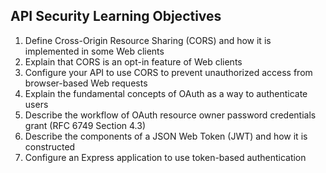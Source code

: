 ## API Security Learning Objectives
1. Define Cross-Origin Resource Sharing (CORS) and how it is implemented in some Web clients
2. Explain that CORS is an opt-in feature of Web clients
3. Configure your API to use CORS to prevent unauthorized access from browser-based Web requests
4. Explain the fundamental concepts of OAuth as a way to authenticate users
5. Describe the workflow of OAuth resource owner password credentials grant (RFC 6749 Section 4.3)
6. Describe the components of a JSON Web Token (JWT) and how it is constructed
7. Configure an Express application to use token-based authentication